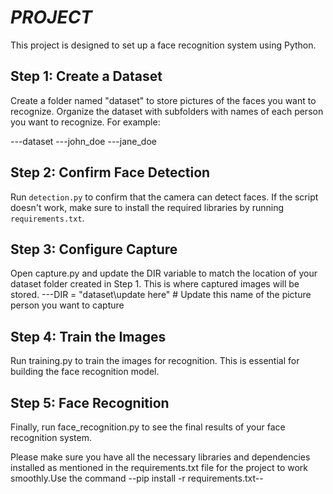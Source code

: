 # _PROJECT_
This project is designed to set up a face recognition system using Python. 
## Step 1: Create a Dataset
Create a folder named "dataset" to store pictures of the faces you want to recognize. Organize the dataset with subfolders with names of  each person you want to recognize. For example:

---dataset
        ---john_doe
        ---jane_doe
        
## Step 2: Confirm Face Detection
 Run `detection.py` to confirm that the camera can detect faces. If the script doesn't work, make sure to install the required libraries by running `requirements.txt`.
## Step 3: Configure Capture
Open capture.py and update the DIR variable to match the location of your dataset folder created in Step 1. This is where captured images will be stored.
---DIR = "dataset\update here"  # Update this name of the picture person you want to capture
## Step 4: Train the Images
Run training.py to train the images for recognition. This is essential for building the face recognition model.
## Step 5: Face Recognition
Finally, run face_recognition.py to see the final results of your face recognition system.

Please make sure you have all the necessary libraries and dependencies installed as mentioned in the requirements.txt file for the project to work smoothly.Use the command --pip install -r requirements.txt--
